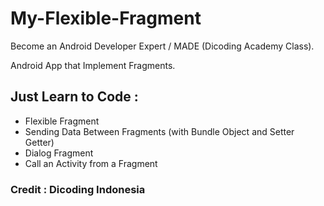 # My-Flexible-Fragment
Become an Android Developer Expert / MADE (Dicoding Academy Class).

Android App that Implement Fragments.

## Just Learn to Code :
- Flexible Fragment
- Sending Data Between Fragments (with Bundle Object and Setter Getter)
- Dialog Fragment
- Call an Activity from a Fragment

### Credit : Dicoding Indonesia
